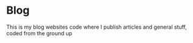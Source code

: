 # Blog
This is my blog websites code where I publish articles and general stuff, coded from the ground up
